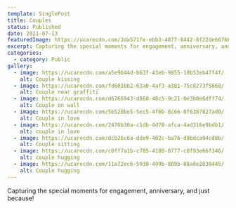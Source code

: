 ```yaml
---
template: SinglePost
title: Couples
status: Published
date: 2021-07-13
featuredImage: https://ucarecdn.com/3da571fe-ebb3-4077-8442-8f22de667663/
excerpt: Capturing the special moments for engagement, anniversary, and just because!
categories:
  - category: Public
gallery:
  - image: https://ucarecdn.com/a5e9644d-b63f-43eb-9855-10b53eb47f4f/
    alt: Couple kissing
  - image: https://ucarecdn.com/fd601bb2-63a0-4af3-a381-75c8273f5668/
    alt: Couple near graffiti
  - image: https://ucarecdn.com/d6766943-d860-48c5-9c21-0e3b0e6dff74/
    alt: Couple on wall
  - image: https://ucarecdn.com/5b520be5-5ec5-4f6b-8c66-0f6387827ad0/
    alt: Couple in love
  - image: https://ucarecdn.com/2476b30a-c1db-4d78-afca-4ad316e9bdb1/
    alt: couple in love
  - image: https://ucarecdn.com/dcb26c6a-dde9-402c-ba76-d9bdca94cd8b/
    alt: Couple sitting
  - image: https://ucarecdn.com/c0ff7a1b-c785-4180-8777-c8f93e66f346/
    alt: couple hugging
  - image: https://ucarecdn.com/11e72ec6-5930-499b-809b-88a8e2030445/
    alt: Couple hugging
---
```

Capturing the special moments for engagement, anniversary, and just because!